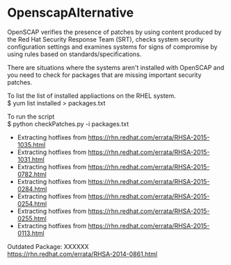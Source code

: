 # OpenscapAlternative
OpenSCAP verifies the presence of patches by using content produced by the Red Hat Security Response Team (SRT), checks system security configuration settings and examines systems for signs of compromise by using rules based on standards/specifications.  
  
There are situations where the systems aren't installed with OpenSCAP and you need to check for packages that are missing important security patches.  
  
To list the list of installed appliactions on the RHEL system.  
$ yum list installed > packages.txt  
  
To run the script  
$ python checkPatches.py -i packages.txt  
- Extracting hotfixes from https://rhn.redhat.com/errata/RHSA-2015-1035.html  
- Extracting hotfixes from https://rhn.redhat.com/errata/RHSA-2015-1031.html  
- Extracting hotfixes from https://rhn.redhat.com/errata/RHSA-2015-0782.html  
- Extracting hotfixes from https://rhn.redhat.com/errata/RHSA-2015-0284.html  
- Extracting hotfixes from https://rhn.redhat.com/errata/RHSA-2015-0254.html  
- Extracting hotfixes from https://rhn.redhat.com/errata/RHSA-2015-0255.html  
- Extracting hotfixes from https://rhn.redhat.com/errata/RHSA-2015-0113.html  
  
Outdated Package: XXXXXX  
https://rhn.redhat.com/errata/RHSA-2014-0861.html  
